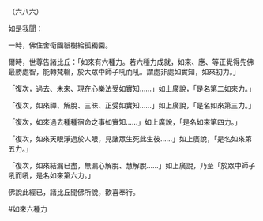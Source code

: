 （六八六）

如是我聞：

一時，佛住舍衛國祇樹給孤獨園。

爾時，世尊告諸比丘：「如來有六種力。若六種力成就，如來、應、等正覺得先佛最勝處智，能轉梵輪，於大眾中師子吼而吼。謂處非處如實知，如來初力。」

「復次，過去、未來、現在心樂法受如實知……」如上廣說，「是名第二如來力。」

「復次，如來禪、解脫、三昧、正受如實知……」如上廣說，「是名如來第三力。」

「復次，如來過去種種宿命之事如實知……」如上廣說，「是名如來第四力。」

「復次，如來天眼淨過於人眼，見諸眾生死此生彼……」如上廣說，「是名如來第五力。」

「復次，如來結漏已盡，無漏心解脫、慧解脫……」如上廣說，乃至「於眾中師子吼而吼，是名如來第六力。」

佛說此經已，諸比丘聞佛所說，歡喜奉行。



#如來六種力
